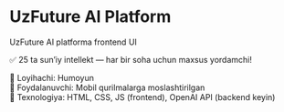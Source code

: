 # UzFuture AI Platform
UzFuture AI platforma frontend UI

✅ 25 ta sun’iy intellekt — har bir soha uchun maxsus yordamchi!

👤 Loyihachi: Humoyun  
📱 Foydalanuvchi: Mobil qurilmalarga moslashtirilgan  
🧠 Texnologiya: HTML, CSS, JS (frontend), OpenAI API (backend keyin)
